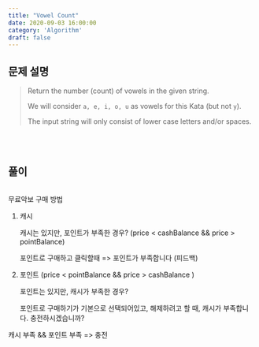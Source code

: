 ```yaml
---
title: "Vowel Count"
date: 2020-09-03 16:00:00
category: 'Algorithm'
draft: false
---
```


## 문제 설명

> Return the number (count) of vowels in the given string.
>
> We will consider `a, e, i, o, u` as vowels for this Kata (but not `y`).
>
> The input string will only consist of lower case letters and/or spaces.<br>

<br>

<br>

## 풀이

```ts

```





무료악보 구매 방법

1. 캐시

   캐시는 있지만, 포인트가 부족한 경우? (price < cashBalance && price > pointBalance)

   포인트로 구매하고 클릭할때 => 포인트가 부족합니다 (피드백)

2. 포인트 (price < pointBalance && price > cashBalance )

   포인트는 있지만, 캐시가 부족한 경우?

   포인트로 구매하기가 기본으로 선택되어있고, 해제하려고 할 때, 캐시가 부족합니다. 충전하시겠습니까?

캐시 부족 && 포인트 부족 => 충전